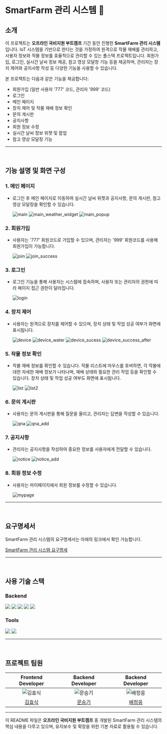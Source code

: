 # SmartFarm 관리 시스템 🌱

## 소개

이 프로젝트는 **오프라인 국비지원 부트캠프** 기간 동안 진행한 **SmartFarm 관리 시스템**입니다. IoT 시스템을 기반으로 한다는 것을 가정하여 원격으로 작물 재배를 관리하고, 사용자 정보와 작물 정보를 효율적으로 관리할 수 있는 풀스택 프로젝트입니다. 회원가입, 로그인, 실시간 날씨 정보 제공, 참고 영상 모달창 기능 등을 제공하며, 관리자는 장치 제어와 공지사항 작성 등 다양한 기능을 사용할 수 있습니다.

본 프로젝트는 다음과 같은 기능을 제공합니다:
- 회원가입 (일반 사용자 '777' 코드, 관리자 '999' 코드)
- 로그인
- 메인 페이지
- 장치 제어 및 작물 재배 정보 확인
- 문의 게시판
- 공지사항
- 회원 정보 수정
- 실시간 날씨 정보 위젯 및 팝업
- 참고 영상 모달창 기능

---

<br>

## 기능 설명 및 화면 구성

### 1. 메인 페이지
- 로그인 후 메인 페이지로 이동하여 실시간 날씨 위젯과 공지사항, 문의 게시판, 참고 영상 모달창을 확인할 수 있습니다.

  ![main](https://github.com/user-attachments/assets/186ad0e9-1ab2-4563-b28e-0ea1348ce048)
  ![main_weather_widget](https://github.com/user-attachments/assets/082c0c61-232b-4d07-96a6-b1d86ae2914a)
  ![main_popup](https://github.com/user-attachments/assets/7ea9a69d-18cd-4621-beab-632413f346b4)

### 2. 회원가입
- 사용자는 '777' 회원코드로 가입할 수 있으며, 관리자는 '999' 회원코드를 사용해 회원가입이 가능합니다.

  ![join](https://github.com/user-attachments/assets/17448a8c-6e73-44b5-be04-35b7b18c54ff)
  ![join_success](https://github.com/user-attachments/assets/ceed1814-45d8-45b9-a08c-8a9d936000a1)

### 3. 로그인
- 로그인 기능을 통해 사용자는 시스템에 접속하며, 사용자 또는 관리자의 권한에 따라 페이지 접근 권한이 달라집니다.

  ![login](https://github.com/user-attachments/assets/d80c9900-eba8-4c57-a04a-fedf2445aa12)

### 4. 장치 제어
- 사용자는 원격으로 장치를 제어할 수 있으며, 장치 상태 및 작업 성공 여부가 화면에 표시됩니다.

  ![device](https://github.com/user-attachments/assets/f5c937ef-18dc-4af7-856f-a94d7f0366ca)
  ![device_water](https://github.com/user-attachments/assets/47c56eda-546e-4386-9c69-217888c41d6f)
  ![device_sucess](https://github.com/user-attachments/assets/a9db89a3-e9a6-4c5d-8976-271b52bd18a1)
  ![device_success_after](https://github.com/user-attachments/assets/b41b5a28-be2d-4c59-8af1-96bfb9bbf9e2)

### 5. 작물 정보 확인
- 작물 재배 정보를 확인할 수 있습니다. 작물 리스트에 마우스를 호버하면, 각 작물에 대한 자세한 재배 정보가 나타나며, 재배 상태와 필요한 관리 작업 등을 확인할 수 있습니다. 장치 상태 및 작업 성공 여부도 화면에 표시됩니다.

  ![list](https://github.com/user-attachments/assets/34b7155d-b4d1-4c24-b671-9a4637210277)
  ![list2](https://github.com/user-attachments/assets/7187c62b-6dd6-41cd-bc32-8275ce1c3a56)


### 6. 문의 게시판
- 사용자는 문의 게시판을 통해 질문을 올리고, 관리자는 답변을 작성할 수 있습니다.

  ![qna](https://github.com/user-attachments/assets/f7af3575-67a7-4ce1-807d-e3153c041acb)
  ![qna_add](https://github.com/user-attachments/assets/c6ae3d4a-e7d2-4606-bd85-bf22c12cf2f5)

### 7. 공지사항
- 관리자는 공지사항을 작성하여 중요한 정보를 사용자에게 전달할 수 있습니다.

  ![notice](https://github.com/user-attachments/assets/b51d4a73-714e-4a9e-ac4f-86943254d560)
  ![notice_add](https://github.com/user-attachments/assets/c10c790e-8cd3-4a5c-a736-9583293ddc48)

### 8. 회원 정보 수정
- 사용자는 마이페이지에서 회원 정보를 수정할 수 있습니다.

  ![mypage](https://github.com/user-attachments/assets/cb27f78f-690f-4598-a9b6-55e7e60f21fc)

---

<br>

## 요구명세서

SmartFarm 관리 시스템의 요구명세서는 아래의 링크에서 확인 가능합니다.

  [SmartFarm 관리 시스템 요구명세](https://github.com/seunggi-coding/Fullstack/blob/main/project1_SmartFarm/%EC%9A%94%EA%B5%AC%EB%AA%85%EC%84%B8%EC%84%9C%20%ED%99%95%EC%9D%B8.pdf)

---

<br>

## 사용 기술 스택

### Backend
<img src="https://img.shields.io/badge/Java-007396?style=for-the-badge&logo=Java&logoColor=white">
<img src="https://img.shields.io/badge/SpringBoot-6DB33F?style=for-the-badge&logo=SpringBoot&logoColor=white">
<img src="https://img.shields.io/badge/SQL%20Developer-4479A1?style=for-the-badge&logo=Oracle&logoColor=white">
<img src="https://img.shields.io/badge/JPA-6DB33F?style=for-the-badge&logo=Hibernate&logoColor=white">
<img src="https://img.shields.io/badge/SpringSecurity-6DB33F?style=for-the-badge&logo=SpringSecurity&logoColor=white">

### Tools
<img src="https://img.shields.io/badge/Github-181717?style=for-the-badge&logo=Github&logoColor=white">
<img src="https://img.shields.io/badge/IntelliJ%20IDEA-000000?style=for-the-badge&logo=IntelliJIDEA&logoColor=white">

---

<br>

## 프로젝트 팀원

| Frontend Developer | Backend Developer | Backend Developer |
| :----------------: | :----------------: | :----------------: |
| ![김효식](https://github.com/member1.png?size=120) | ![문승기](https://github.com/seunggi-coding.png?size=120) | ![배정웅](https://github.com/member2.png?size=120) |
| [김효식](https://github.com/member1) | [문승기](https://github.com/seunggi-coding) | [배정웅](https://github.com/member2) |

---

이 README 파일은 **오프라인 국비지원 부트캠프** 중 개발된 SmartFarm 관리 시스템의 핵심 내용을 다루고 있으며, 유지보수 및 확장을 위한 기본 자료로 활용될 수 있습니다.
